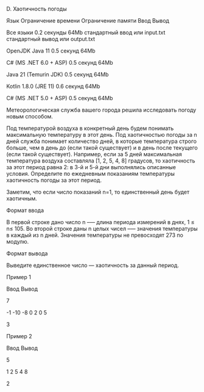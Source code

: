D. Хаотичность погоды

Язык	Ограничение времени	Ограничение памяти	Ввод	Вывод

Все языки	0.2 секунды	64Mb	стандартный ввод или input.txt	стандартный вывод или output.txt

OpenJDK Java 11	0.5 секунд	64Mb

C# (MS .NET 6.0 + ASP)	0.5 секунд	64Mb

Java 21 (Temurin JDK)	0.5 секунд	64Mb

Kotlin 1.8.0 (JRE 11)	0.6 секунд	64Mb

C# (MS .NET 5.0 + ASP)	0.5 секунд	64Mb

Метеорологическая служба вашего города решила исследовать погоду новым способом.

Под температурой воздуха в конкретный день будем понимать максимальную температуру в этот день.
Под хаотичностью погоды за n дней служба понимает количество дней, в которые температура строго больше, чем в день до (если такой существует) и в день после текущего (если такой существует). Например, если за 5 дней максимальная температура воздуха составляла [1, 2, 5, 4, 8] градусов, то хаотичность за этот период равна 2: в 3-й и 5-й дни выполнялись описанные условия.
Определите по ежедневным показаниям температуры хаотичность погоды за этот период.

Заметим, что если число показаний n=1, то единственный день будет хаотичным.

Формат ввода

В первой строке дано число n –— длина периода измерений в днях, 1 ≤ n≤ 105. Во второй строке даны n целых чисел –— значения температуры в каждый из n дней. Значения температуры не превосходят 273 по модулю.

Формат вывода

Выведите единственное число — хаотичность за данный период.

Пример 1

Ввод	Вывод

7

-1 -10 -8 0 2 0 5

3

Пример 2

Ввод	Вывод

5

1 2 5 4 8

2